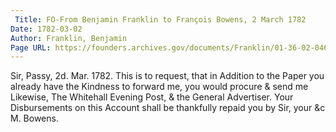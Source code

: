 ```yaml
---
 Title: FO-From Benjamin Franklin to François Bowens, 2 March 1782
Date: 1782-03-02
Author: Franklin, Benjamin
Page URL: https://founders.archives.gov/documents/Franklin/01-36-02-0465
---
```


Sir,
Passy, 2d. Mar. 1782.
This is to request, that in Addition to the Paper you already have the Kindness to forward me, you would procure & send me Likewise, The Whitehall Evening Post, & the General Advertiser. Your Disbursements on this Account shall be thankfully repaid you by Sir, your &c
M. Bowens.

